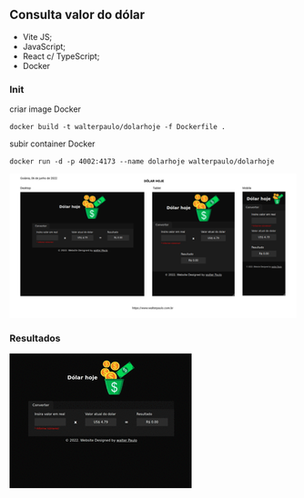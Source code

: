 ## Consulta valor do dólar

* Vite JS;
* JavaScript;
* React c/ TypeScript;
* Docker

### Init
criar image Docker
```
docker build -t walterpaulo/dolarhoje -f Dockerfile .
```

subir container Docker
```
docker run -d -p 4002:4173 --name dolarhoje walterpaulo/dolarhoje
```


  <img src="./public/dolar-hoje-walterpaulo.jpg" targer="_blank" alt="Dolar hoje" height="auto"/> 

### Resultados


<img src="./public/dolar-hoje-walter.gif" targer="_blank" alt="Dolar hoje" height="auto"/> 
